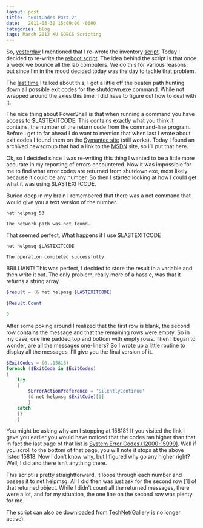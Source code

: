 ```yaml
---
layout: post
title:  "ExitCodes Part 2"
date:   2011-03-30 15:09:00 -0600
categories: blog
tags: March 2012 KU SOECS Scripting
---
```

So, [yesterday](2012-03-20-powershell-new-adinventory-script.md) I mentioned that I re-wrote the inventory [script](https://github.com/jeffpatton1971/mod-posh/blob/master/powershell/production/New-AdInventory.ps1). Today I decided to re-write the [reboot script](https://github.com/jeffpatton1971/mod-posh/blob/master/powershell/production/Reboot-Computer.ps1). The idea behind the script is that once a week we bounce all the lab computers. We do this for various reasons, but since I’m in the mood decided today was the day to tackle that problem.

The [last time](_posts/2010-12-07-windows-exit-codes-and-error-codes.md) I talked about this, I got a little off the beaten path hunting down all possible exit codes for the shutdown.exe command. While not wrapped around the axles this time, I did have to figure out how to deal with it.

The nice thing about PowerShell is that when running a command you have access to $LASTEXITCODE. This contains exactly what you think it contains, the number of the return code from the command-line program. Before I get to far ahead I do want to mention that when last I wrote about exit codes I found them on the [Symantec site](http://www.symantec.com/connect/articles/windows-system-error-codes-exit-codes-description) (still works). Today I found an archived newsgroup that had a link to the [MSDN](https://docs.microsoft.com/en-us/windows/win32/debug/system-error-codes) site, so I’ll put that here.

Ok, so I decided since I was re-writing this thing I wanted to be a little more accurate in my reporting of errors encountered. Now it was impossible for me to find what error codes are returned from shutdown.exe, most likely because it could be any number. So then I started looking at how I could get what it was using $LASTEXITCODE.

Buried deep in my brain I remembered that there was a net command that would give you a text version of the number.

``` dos
net helpmsg 53

The network path was not found.
```

That seemed perfect, What happens if I use $LASTEXITCODE

``` dos
net helpmsg $LASTEXITCODE

The operation completed successfully.
```

BRILLIANT! This was perfect, I decided to store the result in a variable and then write it out. The only problem, really more of a hassle, was that it returns a string array.

``` powershell
$result = (& net helpmsg $LASTEXITCODE)

$Result.Count

3
```

After some poking around I realized that the first row is blank, the second row contains the message and that the remaining rows were empty. So in my case, one line padded top and bottom with empty rows. Then I began to wonder, are all the messages one-liners? So I wrote up a little routine to display all the messages, I’ll give you the final version of it.

``` powershell
$ExitCodes = (0..15818)
foreach ($ExitCode in $ExitCodes)
{
    try
    {
        $ErrorActionPreference = 'SilentlyContinue'
        (& net helpmsg $ExitCode)[1]
        }
    catch
    {}
    }
```

You might be asking why am I stopping at 15818? If you visited the link I gave you earlier you would have noticed that the codes ran higher than that. In fact the last page of that list is [System Error Codes (12000-15999)](https://docs.microsoft.com/en-us/windows/win32/debug/system-error-codes--12000-15999-). Well if you scroll to the bottom of that page, you will note it stops at the above listed 15818. Now I don’t know why, but I figured why go any higher right? Well, I did and there isn’t anything there.

This script is pretty straightforward, it loops through each number and passes it to net helpmsg. All I did then was just ask for the second row [1] of that returned object. While I didn’t count all the returned messages, there were a lot, and for my situation, the one line on the second row was plenty for me.

The script can also be downloaded from [TechNet](http://gallery.technet.microsoft.com/Reboot-Computerps1-5d530000)(Gallery is no longer active).
